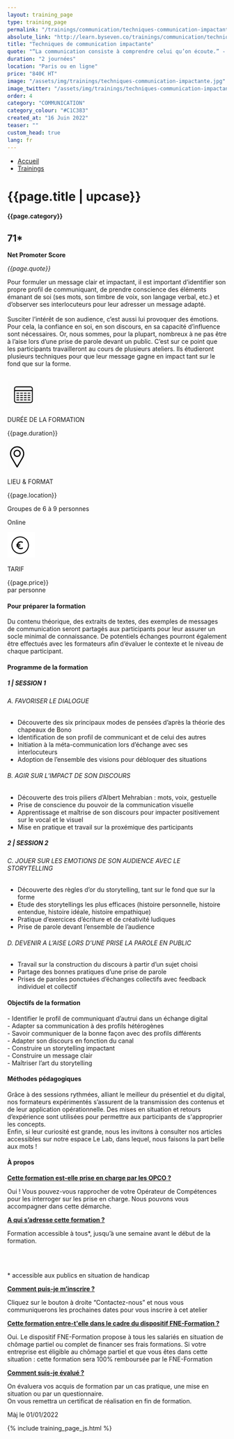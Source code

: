 ```yaml
---
layout: training_page
type: training_page
permalink: "/trainings/communication/techniques-communication-impactante"
absolute_link: "http://learn.byseven.co/trainings/communication/techniques-communication-impactante"
title: "Techniques de communication impactante"
quote: "“La communication consiste à comprendre celui qu’on écoute.” - Jean Abraham"
duration: "2 journées"
location: "Paris ou en ligne"
price: "840€ HT"
image: "/assets/img/trainings/techniques-communication-impactante.jpg"
image_twitter: "/assets/img/trainings/techniques-communication-impactante.jpg"
order: 4
category: "COMMUNICATION"
category_colour: "#C1C383"
created_at: "16 Juin 2022"
teaser: ""
custom_head: true
lang: fr
---
```


<div class="trainings-breadcrumb">
  <nav aria-label="Breadcrumb" class="breadcrumb">
    <ul>
        <li><a href="/">Accueil</a></li>
        <li><a href="/trainings">Trainings</a></li>
    </ul>
  </nav>
</div>
<div class="training-page-main">
  <div class="training-page-main-banner">
    <div class="training-page-main-banner-left">
      <div>
        <h1 class="training-page-main-banner-left-title">{{page.title | upcase}}</h1>
        <div class='category-score'><h4 class="training-page-main-banner-left-category" style="background: {{page.category_colour}};">{{page.category}}</h4>
          <div class='net-promote-score'><h2>71<span>&#42;</span></h2>
          <p><strong>Net Promoter Score</strong></p>
          </div>
        </div>
        <p class="training-page-main-banner-left-quote"><em>{{page.quote}}</em></p>
      </div>
      <p class="training-page-main-banner-left-description">Pour formuler un message clair et impactant, il est important d’identifier son propre profil de communiquant, de prendre conscience des éléments émanant de soi (ses mots, son timbre de voix, son langage verbal, etc.) et d’observer ses interlocuteurs pour leur adresser un message adapté.
      <br><br>
      Susciter l’intérêt de son audience, c’est aussi lui provoquer des émotions. Pour cela, la confiance en soi, en son discours, en sa capacité d’influence sont nécessaires. Or, nous sommes, pour la plupart, nombreux à ne pas être à l’aise lors d’une prise de parole devant un public. C’est sur ce point que les participants travailleront au cours de plusieurs ateliers. Ils étudieront plusieurs techniques pour que leur message gagne en impact tant sur le fond que sur la forme.
      </p>
    </div>
    <div class="training-page-main-banner-right">
      <img src="{{page.image}}" alt="">
    </div>
  </div>
</div>
<div class="training-page-infos" style="background: {{page.category_colour}};">
  <div class="training-pages-infos-date">
    <img src="/assets/img/PICTO_DATE.png" alt="" class='training-page-picto'>
    <div class="traning-pages-info-text">
        <p>DURÉE DE LA FORMATION</p>
        <p>{{page.duration}}</p>
    </div>
  </div>
  <div class="training-pages-infos-place">
    <img src="/assets/img/PICTO_LIEU.png" alt="" class='training-page-picto'>
    <div class="traning-pages-info-text">
        <p>LIEU & FORMAT</p>
        <p>{{page.location}}</p>
        <p>Groupes de 6 à 9 personnes</p>
        <p>Online</p>
    </div>
  </div>
  <div class="training-pages-infos-price">
    <img src="/assets/img/PICTO_TARIFS.png" alt="" class='training-page-picto'>
    <div class="traning-pages-info-text">
        <p class="align">TARIF</p>
        <p>{{page.price}} <br>par personne</p>
    </div>
  </div>
</div>
<div class="training-page-main-description">
  <div class="training-page-main-description-left" >
    <h4 style="text-decoration-color: {{page.category_colour}};">Pour préparer la formation</h4>
    <p>Du contenu théorique, des extraits de textes, des exemples de messages de communication seront partagés aux participants pour leur assurer un socle minimal de connaissance. De potentiels échanges pourront également être effectués avec les formateurs afin d’évaluer le contexte et  le niveau de chaque participant.</p>
    <h4 style="text-decoration-color: {{page.category_colour}};">Programme de la formation</h4>
    <h5 style="color: {{page.category_colour}};">1 | SESSION 1</h5>
    <h6>A. FAVORISER LE DIALOGUE</h6>
    <ul>
      <li>Découverte des six principaux modes de pensées d’après la théorie des chapeaux de Bono</li>
      <li>Identification de son profil de communicant et de celui des autres</li>
      <li>Initiation à la méta-communication lors d’échange avec ses interlocuteurs</li>
      <li>Adoption de l’ensemble des visions pour débloquer des situations</li>
    </ul>
    <h6>B. AGIR SUR L’IMPACT DE SON DISCOURS</h6>
    <ul>
      <li>Découverte des trois piliers d’Albert Mehrabian : mots, voix, gestuelle</li>
      <li>Prise de conscience du pouvoir de la communication visuelle</li>
      <li>Apprentissage et maîtrise de son discours pour impacter positivement sur le vocal et le visuel</li>
      <li>Mise en pratique et travail sur la proxémique des participants</li>
    </ul>
    <h5 style="color: {{page.category_colour}};">2 | SESSION 2</h5>
    <h6>C. JOUER SUR LES EMOTIONS DE SON AUDIENCE AVEC LE STORYTELLING</h6>
    <ul>
      <li>Découverte des règles d’or du storytelling, tant sur le fond que sur la forme</li>
      <li>Etude des storytellings les plus efficaces (histoire personnelle, histoire entendue, histoire idéale, histoire empathique)</li>
      <li>Pratique d’exercices d’écriture et de créativité ludiques</li>
      <li>Prise de parole devant l’ensemble de l’audience</li>
    </ul>
    <h6>D. DEVENIR A L’AISE LORS D’UNE PRISE LA PAROLE EN PUBLIC </h6>
    <ul>
      <li>Travail sur la construction du discours à partir d’un sujet choisi</li>
      <li>Partage des bonnes pratiques d’une prise de parole</li>
      <li>Prises de paroles ponctuées d’échanges collectifs avec feedback individuel et collectif</li>
    </ul>
  </div>
  <div class="training-page-main-description-right" >
    <div>
      <h4 style="text-decoration-color: {{page.category_colour}};">Objectifs de la formation</h4>
      <p>
        - Identifier le profil de communiquant d’autrui dans un échange digital<br>
        - Adapter sa communication à des profils hétérogènes<br>
        - Savoir communiquer de la bonne façon avec des profils différents<br>
        - Adapter son discours en fonction du canal<br>
        - Construire un storytelling impactant<br>
        - Construire un message clair<br>
        - Maîtriser l’art du storytelling<br>
      </p>
      <h4 style="text-decoration-color: {{page.category_colour}};">Méthodes pédagogiques</h4>
      <p>
        Grâce à des sessions rythmées, alliant le meilleur du présentiel et du digital, nos formateurs expérimentés s’assurent de la transmission des contenus et de leur application opérationnelle. Des mises en situation et retours d’expérience sont utilisées pour permettre aux participants de s'approprier les concepts.<br>Enfin, si leur curiosité est grande, nous les invitons à consulter nos articles accessibles sur notre espace Le Lab, dans lequel, nous faisons la part belle aux mots !
      </p>
      <h4 style="text-decoration-color: {{page.category_colour}};">À propos</h4>
      <div class="training-page-faq-element">
        <a class='training-page-faq-question-link' data-toggle="collapse" href="#collapse1" role="button" aria-expanded="false" aria-controls="collapse1" style="color: {{page.category_colour}};">
          <div class="training-page-faq-question flex-row-between-centered">
            <p><strong>Cette formation est-elle prise en charge par les OPCO ?</strong></p>
            <i class="fas fa-angle-down fa-2x"></i>
            <i class="fas fa-angle-up fa-2x hidden"></i>
          </div>
        </a>
        <div class="training-page-faq-answer collapse" id="collapse1">
          <p>Oui ! Vous pouvez-vous rapprocher de votre Opérateur de Compétences pour les interroger sur les prise en charge. Nous pouvons vous accompagner dans cette démarche.</p>
        </div>
      </div>
      <div class="training-page-faq-element">
        <a class='training-page-faq-question-link' data-toggle="collapse" href="#collapse2" role="button" aria-expanded="false" aria-controls="collapse2" style="color: {{page.category_colour}};">
          <div class="training-page-faq-question flex-row-between-centered">
            <p><strong>A qui s’adresse cette formation ?</strong></p>
            <i class="fas fa-angle-down fa-2x"></i>
            <i class="fas fa-angle-up fa-2x hidden"></i>
          </div>
        </a>
        <div class="training-page-faq-answer collapse" id="collapse2">
          <p>Formation accessible à tous*, jusqu’à une semaine avant le début de la formation.</p><br><br>
          <p> * accessible aux publics en situation de handicap</p>
        </div>
      </div>
      <div class="training-page-faq-element">
        <a class='training-page-faq-question-link' data-toggle="collapse" href="#collapse3" role="button" aria-expanded="false" aria-controls="collapse3" style="color: {{page.category_colour}};">
          <div class="training-page-faq-question flex-row-between-centered">
            <p><strong>Comment puis-je m’inscrire ?</strong></p>
            <i class="fas fa-angle-down fa-2x"></i>
            <i class="fas fa-angle-up fa-2x hidden"></i>
          </div>
        </a>
        <div class="training-page-faq-answer collapse" id="collapse3">
          <p>Cliquez sur le bouton à droite “Contactez-nous” et nous vous communiquerons les prochaines dates pour vous inscrire à cet atelier</p>
        </div>
      </div>
      <div class="training-page-faq-element">
        <a class='training-page-faq-question-link' data-toggle="collapse" href="#collapse4" role="button" aria-expanded="false" aria-controls="collapse4" style="color: {{page.category_colour}};">
          <div class="training-page-faq-question flex-row-between-centered">
            <p><strong>Cette formation entre-t'elle dans le cadre du dispositif FNE-Formation ?</strong></p>
            <i class="fas fa-angle-down fa-2x"></i>
            <i class="fas fa-angle-up fa-2x hidden"></i>
          </div>
        </a>
        <div class="training-page-faq-answer collapse" id="collapse4">
          <p>Oui. Le dispositif FNE-Formation propose à tous les salariés en situation de chômage partiel ou complet de financer ses frais formations. Si votre entreprise est éligible au chômage partiel et que vous êtes dans cette situation : cette formation sera 100% remboursée par le FNE-Formation</p>
        </div>
      </div>
      <div class="training-page-faq-element">
        <a class='training-page-faq-question-link' data-toggle="collapse" href="#collapse5" role="button" aria-expanded="false" aria-controls="collapse4" style="color: {{page.category_colour}};">
          <div class="training-page-faq-question flex-row-between-centered">
            <p><strong>Comment suis-je évalué ?</strong></p>
            <i class="fas fa-angle-down fa-2x"></i>
            <i class="fas fa-angle-up fa-2x hidden"></i>
          </div>
        </a>
        <div class="training-page-faq-answer collapse" id="collapse5">
          <p>On évaluera vos acquis de formation par un cas pratique, une mise en situation ou par un questionnaire.<br>
          On vous remettra un certificat de réalisation en fin de formation.</p>
        </div>
      </div>
      <div class="training-additional-info">
        <p>Màj le 01/01/2022</p>
      </div>
    </div>
    </div>
  </div>
</div>

{% include training_page_js.html %}


